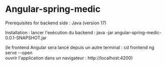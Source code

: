 # Angular-spring-medic


Prerequisites for backend side :
Java (version 17) 

Installation :
lancer l'exécution du backend : java -jar angular-spring-medic-0.0.1-SNAPSHOT.jar

(le frontend Angular sera lancé depuis un autre terminal : cd frontend ng serve --open  
ouvrir l'application dans un navigateur : http://localhost:4200)


